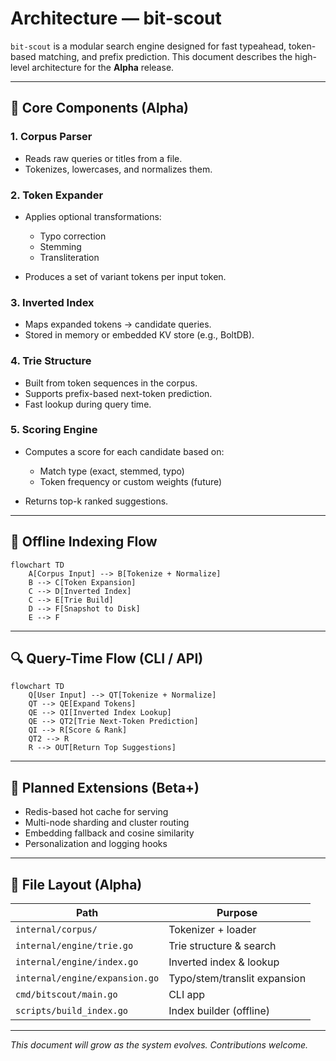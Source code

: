 # Architecture — bit-scout

`bit-scout` is a modular search engine designed for fast typeahead, token-based matching, and prefix prediction. This document describes the high-level architecture for the **Alpha** release.

---

## 🧱 Core Components (Alpha)

### 1. **Corpus Parser**

* Reads raw queries or titles from a file.
* Tokenizes, lowercases, and normalizes them.

### 2. **Token Expander**

* Applies optional transformations:

  * Typo correction
  * Stemming
  * Transliteration
* Produces a set of variant tokens per input token.

### 3. **Inverted Index**

* Maps expanded tokens → candidate queries.
* Stored in memory or embedded KV store (e.g., BoltDB).

### 4. **Trie Structure**

* Built from token sequences in the corpus.
* Supports prefix-based next-token prediction.
* Fast lookup during query time.

### 5. **Scoring Engine**

* Computes a score for each candidate based on:

  * Match type (exact, stemmed, typo)
  * Token frequency or custom weights (future)
* Returns top-k ranked suggestions.

---

## 🔄 Offline Indexing Flow

```mermaid
flowchart TD
    A[Corpus Input] --> B[Tokenize + Normalize]
    B --> C[Token Expansion]
    C --> D[Inverted Index]
    C --> E[Trie Build]
    D --> F[Snapshot to Disk]
    E --> F
```

---

## 🔍 Query-Time Flow (CLI / API)

```mermaid
flowchart TD
    Q[User Input] --> QT[Tokenize + Normalize]
    QT --> QE[Expand Tokens]
    QE --> QI[Inverted Index Lookup]
    QE --> QT2[Trie Next-Token Prediction]
    QI --> R[Score & Rank]
    QT2 --> R
    R --> OUT[Return Top Suggestions]
```

---

## 🚰 Planned Extensions (Beta+)

* Redis-based hot cache for serving
* Multi-node sharding and cluster routing
* Embedding fallback and cosine similarity
* Personalization and logging hooks

---

## 📁 File Layout (Alpha)

| Path                           | Purpose                      |
| ------------------------------ | ---------------------------- |
| `internal/corpus/`             | Tokenizer + loader           |
| `internal/engine/trie.go`      | Trie structure & search      |
| `internal/engine/index.go`     | Inverted index & lookup      |
| `internal/engine/expansion.go` | Typo/stem/translit expansion |
| `cmd/bitscout/main.go`         | CLI app                      |
| `scripts/build_index.go`       | Index builder (offline)      |

---

*This document will grow as the system evolves. Contributions welcome.*
